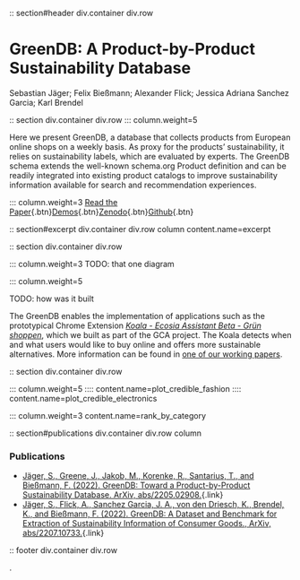
:: section#header div.container div.row

# GreenDB: A Product-by-Product Sustainability Database

Sebastian Jäger; Felix Bießmann; Alexander Flick; Jessica Adriana Sanchez Garcia; Karl Brendel

:: section div.container div.row
::: column.weight=5

Here we present GreenDB, a database that collects products from European online shops on a weekly basis. As proxy for the products’ sustainability, it relies on sustainability labels, which are evaluated by experts. The GreenDB schema extends the well-known schema.org Product definition and can be readily integrated into existing product catalogs to improve sustainability information available for search and recommendation experiences.

::: column.weight=3
[Read the Paper](https://arxiv.org/abs/2205.02908){.btn}[Demos](/demo){.btn}[Zenodo](https://zenodo.org/record/6576662){.btn}[Github](https://github.com/calgo-lab/green-db/){.btn}

:: section#excerpt div.container div.row column content.name=excerpt

:: section div.container div.row

::: column.weight=3
TODO: that one diagram

::: column.weight=5

TODO: how was it built

The GreenDB enables the implementation of applications such as the prototypical Chrome Extension [*Koala - Ecosia Assistant Beta - Grün shoppen*](https://chrome.google.com/webstore/detail/koala-ecosia-assistant-be/anhndceoafjjdihnjnpojdihgboocgpa), which we built as part of the GCA project. The Koala detects when and what users would like to buy online and offers more sustainable alternatives. More information can be found in [one of our working papers](https://green-consumption-assistant.de/wp-content/uploads/GCA-Working-Paper-I-Scaling-Sustainability-Advice.pdf).



:: section div.container div.row

::: column.weight=5
:::: content.name=plot_credible_fashion
:::: content.name=plot_credible_electronics

::: column.weight=3 content.name=rank_by_category

:: section#publications div.container div.row column

### Publications

* [Jäger, S., Greene, J., Jakob, M., Korenke, R., Santarius, T., and Bießmann, F. (2022). GreenDB: Toward a Product-by-Product Sustainability Database. ArXiv, abs/2205.02908.](https://arxiv.org/abs/2205.02908){.link}
* [Jäger, S., Flick, A., Sanchez Garcia, J. A., von den Driesch, K., Brendel, K., and Bießmann, F. (2022). GreenDB: A Dataset and Benchmark for Extraction of Sustainability Information of Consumer Goods., ArXiv, abs/2207.10733.](https://arxiv.org/abs/2207.10733){.link}

:: footer div.container div.row

.

